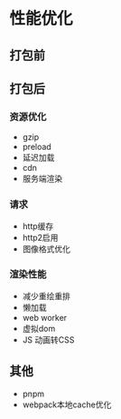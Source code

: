 # 性能优化
## 打包前

## 打包后
### 资源优化
* gzip
* preload
* 延迟加载
* cdn
* 服务端渲染

### 请求
* http缓存
* http2启用
* 图像格式优化


### 渲染性能
* 减少重绘重排
* 懒加载
* web worker
* 虚拟dom
* JS 动画转CSS

## 其他
* pnpm
* webpack本地cache优化
